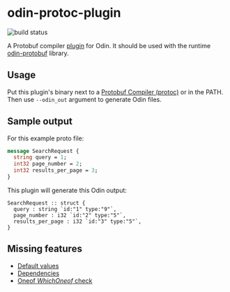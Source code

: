 # odin-protoc-plugin
![build status](https://github.com/lordhippo/odin-protoc-plugin/actions/workflows/build.yml/badge.svg)

A Protobuf compiler [plugin](https://protobuf.dev/reference/other/#plugins) for Odin. It should be used with the runtime [odin-protobuf](https://github.com/lordhippo/odin-protobuf) library.

## Usage
Put this plugin's binary next to a [Protobuf Compiler (protoc)](https://github.com/protocolbuffers/protobuf) or in the PATH. Then use `--odin_out` argument to generate Odin files.

## Sample output
For this example proto file:

```proto
message SearchRequest {
  string query = 1;
  int32 page_number = 2;
  int32 results_per_page = 3;
}
```

This plugin will generate this Odin output:
```odin
SearchRequest :: struct {
  query : string `id:"1" type:"9"`,
  page_number : i32 `id:"2" type:"5"`,
  results_per_page : i32 `id:"3" type:"5"`,
}
```

## Missing features
- [Default values](https://github.com/lordhippo/odin-protoc-plugin/issues/5)
- [Dependencies](https://github.com/lordhippo/odin-protoc-plugin/issues/7)
- [Oneof *WhichOneof* check](https://github.com/lordhippo/odin-protoc-plugin/issues/6)
